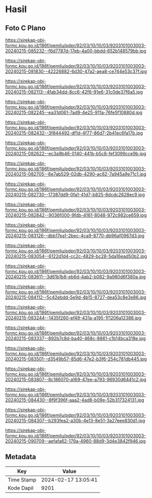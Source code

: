 # Hasil

## Foto C Plano

https://sirekap-obj-formc.kpu.go.id/186f/pemilu/pdpr/92/03/10/10/03/9203101003003-20240215-085232--f6d7787d-17eb-4a00-bbdd-652b148579bb.jpg

https://sirekap-obj-formc.kpu.go.id/186f/pemilu/pdpr/92/03/10/10/03/9203101003003-20240215-081830--42226882-6d30-47a2-aea8-ce744e53c37f.jpg

https://sirekap-obj-formc.kpu.go.id/186f/pemilu/pdpr/92/03/10/10/03/9203101003003-20240215-082113--4fab34dd-8cc6-42f6-91e6-31c0de37f6a5.jpg

https://sirekap-obj-formc.kpu.go.id/186f/pemilu/pdpr/92/03/10/10/03/9203101003003-20240215-082245--ea31d061-7ad9-4e25-911a-76fe5f10880d.jpg

https://sirekap-obj-formc.kpu.go.id/186f/pemilu/pdpr/92/03/10/10/03/9203101003003-20240215-082432--3f844492-df1d-4f77-86d7-2b41ec6fa17b.jpg

https://sirekap-obj-formc.kpu.go.id/186f/pemilu/pdpr/92/03/10/10/03/9203101003003-20240215-082622--ec3a9b46-0140-441b-b5c8-fef3099cce9b.jpg

https://sirekap-obj-formc.kpu.go.id/186f/pemilu/pdpr/92/03/10/10/03/9203101003003-20240215-082705--6e7ab529-02db-4290-ac62-7a945a9e71c1.jpg

https://sirekap-obj-formc.kpu.go.id/186f/pemilu/pdpr/92/03/10/10/03/9203101003003-20240215-082730--17387dd9-0fa1-41d7-b825-8dcdc2628ec9.jpg

https://sirekap-obj-formc.kpu.go.id/186f/pemilu/pdpr/92/03/10/10/03/9203101003003-20240215-082842--9036f000-9fdb-4161-8048-972c982ce659.jpg

https://sirekap-obj-formc.kpu.go.id/186f/pemilu/pdpr/92/03/10/10/03/9203101003003-20240215-083126--dbb17ea1-2bec-4ca9-8770-db96af0967d3.jpg

https://sirekap-obj-formc.kpu.go.id/186f/pemilu/pdpr/92/03/10/10/03/9203101003003-20240215-083054--6122d1d4-cc2c-4829-bc28-5da16ead50b2.jpg

https://sirekap-obj-formc.kpu.go.id/186f/pemilu/pdpr/92/03/10/10/03/9203101003003-20240215-083611--3d61b1b8-eb6d-4ab2-b082-9a980d6f380a.jpg

https://sirekap-obj-formc.kpu.go.id/186f/pemilu/pdpr/92/03/10/10/03/9203101003003-20240215-084112--5c42ebdd-5e9d-4b15-8727-dea53c8e3e86.jpg

https://sirekap-obj-formc.kpu.go.id/186f/pemilu/pdpr/92/03/10/10/03/9203101003003-20240215-083244--1435f260-ef49-431a-a195-1f1206a12388.jpg

https://sirekap-obj-formc.kpu.go.id/186f/pemilu/pdpr/92/03/10/10/03/9203101003003-20240215-083337--892b7c8d-ba40-468c-8861-c1b14bca318e.jpg

https://sirekap-obj-formc.kpu.go.id/186f/pemilu/pdpr/92/03/10/10/03/9203101003003-20240215-083501--d3549b57-85d6-47e2-b3f6-254c781db445.jpg

https://sirekap-obj-formc.kpu.go.id/186f/pemilu/pdpr/92/03/10/10/03/9203101003003-20240215-083807--8c186070-a169-47ee-a793-96930d6441c2.jpg

https://sirekap-obj-formc.kpu.go.id/186f/pemilu/pdpr/92/03/10/10/03/9203101003003-20240215-084430--8f9f396f-aaa2-4ad8-b09e-52b317324131.jpg

https://sirekap-obj-formc.kpu.go.id/186f/pemilu/pdpr/92/03/10/10/03/9203101003003-20240215-084307--b293fea2-a30b-4e13-8e51-3a27eee830d1.jpg

https://sirekap-obj-formc.kpu.go.id/186f/pemilu/pdpr/92/03/10/10/03/9203101003003-20240215-090709--aefafa62-179a-4960-88d9-3d4e3842f946.jpg


## Metadata

| Key        | Value               |
| ---------- | ------------------- |
| Time Stamp | 2024-02-17 13:05:41 |
| Kode Dapil | 9201                |



